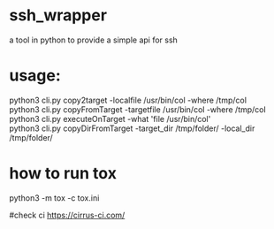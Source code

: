 # ssh_wrapper
a tool in python to provide a simple api for ssh<br/>

# usage: 
python3 cli.py copy2target -localfile /usr/bin/col -where /tmp/col<br/>
python3 cli.py copyFromTarget -targetfile /usr/bin/col -where /tmp/col<br/>
python3 cli.py executeOnTarget -what 'file /usr/bin/col'<br/>
python3 cli.py copyDirFromTarget  -target_dir /tmp/folder/ -local_dir /tmp/folder/<br/>


# how to run tox
python3 -m tox -c tox.ini

#check ci 
https://cirrus-ci.com/
